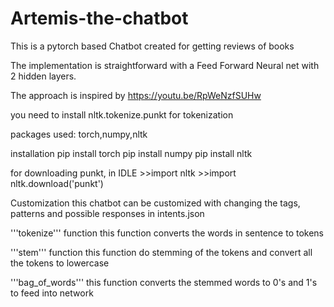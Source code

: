 # Artemis-the-chatbot

This is a pytorch based Chatbot  created for getting reviews of books

The implementation is straightforward with a Feed Forward Neural net with 2 hidden layers.

The approach is inspired by https://youtu.be/RpWeNzfSUHw

you need to install nltk.tokenize.punkt for tokenization

packages used: torch,numpy,nltk

installation
	pip install torch
	pip install numpy
	pip install nltk

for downloading punkt, in IDLE
	>>import nltk
	>>import nltk.download('punkt')

Customization
	this chatbot can be customized with changing the tags, patterns and possible responses in intents.json


'''tokenize''' function
	this function converts the words in sentence to tokens

'''stem''' function
	this function do stemming of the tokens and convert all the tokens to lowercase

'''bag_of_words'''
	this function converts the stemmed words to 0's and 1's to feed into network
